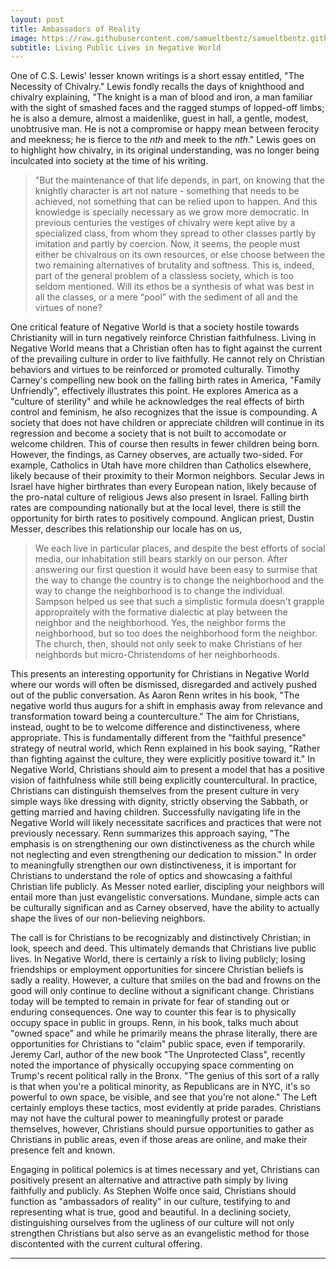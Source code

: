 ```yaml
---
layout: post
title: Ambassadors of Reality
image: https://raw.githubusercontent.com/samueltbentz/samueltbentz.github.io/master/images/knight.jpeg
subtitle: Living Public Lives in Negative World
---
```


One of C.S. Lewis' lesser known writings is a short essay entitled, "The Necessity of Chivalry." Lewis fondly recalls the days of knighthood and chivalry explaining, "The knight is a man of blood and iron, a man familiar with the sight of smashed faces and the ragged stumps of lopped-off limbs; he is also a demure, almost a maidenlike, guest in hall, a gentle, modest, unobtrusive man. He is not a compromise or happy mean between ferocity and meekness; he is fierce to the *nth* and meek to the *nth*." Lewis goes on to highlight how chivalry, in its original understanding, was no longer being inculcated into society at the time of his writing.
>"But the maintenance of that life depends, in part, on knowing that the knightly character is art not nature - something that needs to be achieved, not something that can be relied upon to happen. And this knowledge is specially necessary as we grow more democratic. In previous centuries the vestiges of chivalry were kept alive by a specialized class, from whom they spread to other classes partly by imitation and partly by coercion. Now, it seems, the people must either be chivalrous on its own resources, or else choose between the two remaining alternatives of brutality and softness. This is, indeed, part of the general problem of a classless society, which is too seldom mentioned. Will its ethos be a synthesis of what was best in all the classes, or a mere “pool” with the sediment of all and the virtues of none?

One critical feature of Negative World is that a society hostile towards Christianity will in turn negatively reinforce Christian faithfulness. Living in Negative World means that a Christian often has to fight against the current of the prevailing culture in order to live faithfully. He cannot rely on Christian behaviors and virtues to be reinforced or promoted culturally. Timothy Carney's compelling new book on the falling birth rates in America, "Family Unfriendly", effectively illustrates this point. He explores America as a "culture of sterility" and while he acknowledges the real effects of birth control and feminism, he also recognizes that the issue is compounding. A society that does not have children or appreciate children will continue in its regression and become a society that is not built to accomodate or welcome children. This of course then results in fewer children being born. However, the findings, as Carney observes, are actually two-sided. For example, Catholics in Utah have more children than Catholics elsewhere, likely because of their proximity to their Mormon neighbors. Secular Jews in Israel have higher birthrates than every European nation, likely because of the pro-natal culture of religious Jews also present in Israel. Falling birth rates are compounding nationally but at the local level, there is still the opportunity for birth rates to positively compound. Anglican priest, Dustin Messer, describes this relationship our locale has on us,
>We each live in particular places, and despite the best efforts of social media, our inhabitation still bears starkly on our person. After answering our first question it would have been easy to surmise that the way to change the country is to change the neighborhood and the way to change the neighborhood is to change the individual. Sampson helped us see that such a simplistic formula doesn't grapple appropraitely with the formative dialectic at play between the neighbor and the neighborhood. Yes, the neighbor forms the neighborhood, but so too does the neighborhood form the neighbor. The church, then, should not only seek to make Christians of her neighbords but micro-Christendoms of her neighborhoods.

This presents an interesting opportunity for Christians in Negative World where our words will often be dismissed, disregarded and actively pushed out of the public conversation. As Aaron Renn writes in his book, "The negative world thus augurs for a shift in emphasis away from relevance and transformation toward being a counterculture." The aim for Christians, instead, ought to be to welcome difference and distinctiveness, where appropriate. This is fundamentally different from the "faithful presence" strategy of neutral world, which Renn explained in his book saying, "Rather than fighting against the culture, they were explicitly positive toward it." In Negative World, Christians should aim to present a model that has a positive vision of faithfulness while still being explicitly countercultural. In practice, Christians can distinguish themselves from the present culture in very simple ways like dressing with dignity, strictly observing the Sabbath, or getting married and having children. Successfully navigating life in the Negative World will likely necessitate sacrifices and practices that were not previously necessary. Renn summarizes this approach saying, "The emphasis is on strengthening our own distinctiveness as the church while not neglecting and even strengthening our dedication to mission." In order to meaningfully strengthen our own distinctiveness, it is important for Christians to understand the role of optics and showcasing a faithful Christian life publicly. As Messer noted earlier, discipling your neighbors will entail more than just evangelistic conversations. Mundane, simple acts can be culturally significan and as Carney observed, have the ability to actually shape the lives of our non-believing neighbors.

The call is for Christians to be recognizably and distinctively Christian; in look, speech and deed. This ultimately demands that Christians live public lives. In Negative World, there is certainly a risk to living publicly; losing friendships or employment opportunities for sincere Christian beliefs is sadly a reality. However, a culture that smiles on the bad and frowns on the good will only continue to decline without a significant change. Christians today will be tempted to remain in private for fear of standing out or enduring consequences. One way to counter this fear is to physically occupy space in public in groups. Renn, in his book, talks much about "owned space" and while he primarily means the phrase literally, there are opportunities for Christians to "claim" public space, even if temporarily. Jeremy Carl, author of the new book "The Unprotected Class", recently noted the importance of physically occupying space commenting on Trump's recent political rally in the Bronx. "The genius of this sort of a rally is that when you're a political minority, as Republicans are in NYC, it's so powerful to own space, be visible, and see that you're not alone." The Left certainly employs these tactics, most evidently at pride parades. Christians may not have the cultural power to meaningfully protest or parade themselves, however, Christians should pursue opportunities to gather as Christians in public areas, even if those areas are online, and make their presence felt and known.

Engaging in political polemics is at times necessary and yet, Christians can positively present an alternative and attractive path simply by living faithfully and publicly. As Stephen Wolfe once said, Christians should function as "ambassadors of reality" in our culture, testifying to and representing what is true, good and beautiful. In a declining society, distinguishing ourselves from the ugliness of our culture will not only strengthen Christians but also serve as an evangelistic method for those discontented with the current cultural offering.

****
